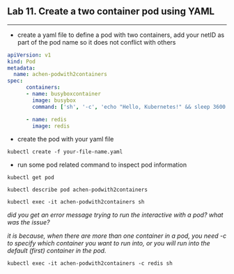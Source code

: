 ## Lab 11. Create a two container pod using YAML
___

* create a yaml file to define a pod with two containers, add your netID as part of the pod name so it does not conflict with others
```yaml
apiVersion: v1
kind: Pod
metadata:
  name: achen-podwith2containers
spec:
      containers:
      - name: busyboxcontainer
        image: busybox
        command: ['sh', '-c', 'echo "Hello, Kubernetes!" && sleep 3600']

      - name: redis
        image: redis
```
* create the pod with your yaml file

```
kubectl create -f your-file-name.yaml
```


* run some pod related command to inspect pod information

```
kubectl get pod
```
```
kubectl describe pod achen-podwith2containers
```
```
kubectl exec -it achen-podwith2containers sh
```
_did you get an error message trying to run the interactive with a pod? what was the issue?_

_it is because, when there are more than one container in a pod, you need -c to specify which container you want to run into, or you will run into the default (first) container in the pod._
```
kubectl exec -it achen-podwith2containers -c redis sh
```
